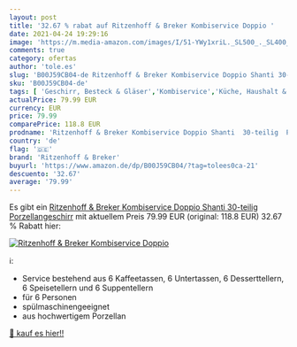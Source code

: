 ```yaml
---
layout: post
title: '32.67 % rabat auf Ritzenhoff & Breker Kombiservice Doppio '
date: 2021-04-24 19:29:16
image: 'https://m.media-amazon.com/images/I/51-YWy1xriL._SL500_._SL400_.jpg'
comments: true
category: ofertas
author: 'tole.es'
slug: 'B00J59CB04-de Ritzenhoff & Breker Kombiservice Doppio Shanti 30-teilig...'
sku: 'B00J59CB04-de'
tags: [ 'Geschirr, Besteck & Gläser','Kombiservice','Küche, Haushalt & Wohnen','Küche, Kochen & Backen','Service & Geschirrsets','ritzenhoff & breker', ]
actualPrice: 79.99 EUR
currency: EUR
price: 79.99
comparePrice: 118.8 EUR
prodname: 'Ritzenhoff & Breker Kombiservice Doppio Shanti  30-teilig  Porzellangeschirr'
country: 'de'
flag: '🇩🇪'
brand: 'Ritzenhoff & Breker'
buyurl: 'https://www.amazon.de/dp/B00J59CB04/?tag=tolees0ca-21'
descuento: '32.67'
average: '79.99'
---
```


Es gibt ein [Ritzenhoff & Breker Kombiservice Doppio Shanti  30-teilig  Porzellangeschirr](https://www.amazon.de/dp/B00J59CB04/?tag=tolees0ca-21) mit aktuellem Preis 79.99 EUR (original: 118.8 EUR) 32.67 % Rabatt hier:

[![Ritzenhoff & Breker Kombiservice Doppio ](https://m.media-amazon.com/images/I/51-YWy1xriL._SL500_._SL400_.jpg)](https://www.amazon.de/dp/B00J59CB04/?tag=tolees0ca-21)

ℹ️:

- Service bestehend aus 6 Kaffeetassen, 6 Untertassen, 6 Desserttellern, 6 Speisetellern und 6 Suppentellern
- für 6 Personen
- spülmaschinengeeignet
- aus hochwertigem Porzellan

[🛒 kauf es hier!!](https://www.amazon.de/dp/B00J59CB04/?tag=tolees0ca-21)
